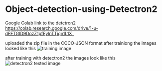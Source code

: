 # Object-detection-using-Detectron2

Google Colab link to the detctron2 https://colab.research.google.com/drive/1-u-dFFTGID9DozZ1pfEylnTTjqn1L1X_

uploaded the zip file in the COCO-JSON format after trainiong the images looked like this
![training image](https://user-images.githubusercontent.com/37178418/126029071-ae0183cc-5ab4-4fc9-a3b9-6d2b144576fe.png)

after training with detectron2 the images look like this
![detectron2 tested image](https://user-images.githubusercontent.com/37178418/126029158-eccbc6d7-9e3f-4800-9336-267231d3255d.png)




